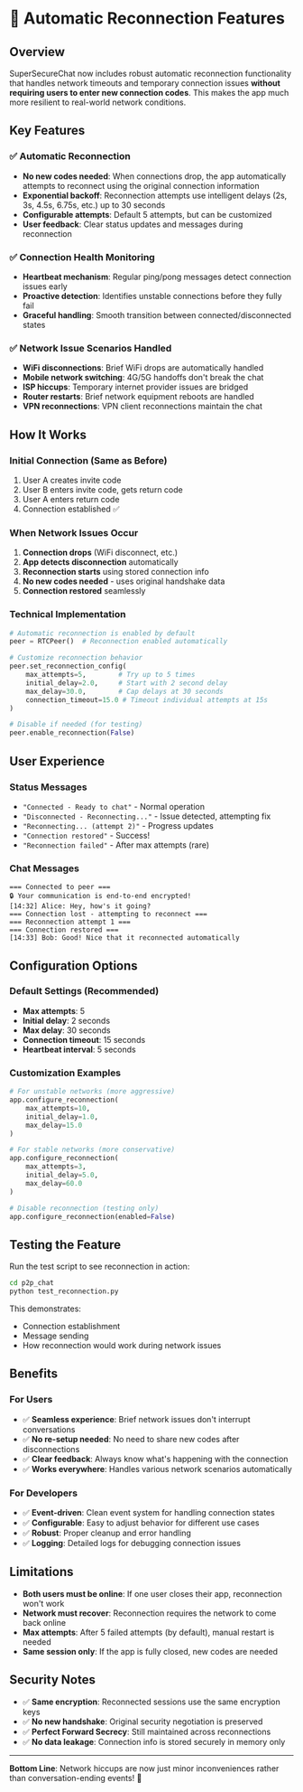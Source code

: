 # 🔄 Automatic Reconnection Features

## Overview

SuperSecureChat now includes robust automatic reconnection functionality that handles network timeouts and temporary connection issues **without requiring users to enter new connection codes**. This makes the app much more resilient to real-world network conditions.

## Key Features

### ✅ Automatic Reconnection
- **No new codes needed**: When connections drop, the app automatically attempts to reconnect using the original connection information
- **Exponential backoff**: Reconnection attempts use intelligent delays (2s, 3s, 4.5s, 6.75s, etc.) up to 30 seconds
- **Configurable attempts**: Default 5 attempts, but can be customized
- **User feedback**: Clear status updates and messages during reconnection

### ✅ Connection Health Monitoring
- **Heartbeat mechanism**: Regular ping/pong messages detect connection issues early
- **Proactive detection**: Identifies unstable connections before they fully fail
- **Graceful handling**: Smooth transition between connected/disconnected states

### ✅ Network Issue Scenarios Handled
- **WiFi disconnections**: Brief WiFi drops are automatically handled
- **Mobile network switching**: 4G/5G handoffs don't break the chat
- **ISP hiccups**: Temporary internet provider issues are bridged
- **Router restarts**: Brief network equipment reboots are handled
- **VPN reconnections**: VPN client reconnections maintain the chat

## How It Works

### Initial Connection (Same as Before)
1. User A creates invite code
2. User B enters invite code, gets return code  
3. User A enters return code
4. Connection established ✅

### When Network Issues Occur
1. **Connection drops** (WiFi disconnect, etc.)
2. **App detects disconnection** automatically
3. **Reconnection starts** using stored connection info
4. **No new codes needed** - uses original handshake data
5. **Connection restored** seamlessly

### Technical Implementation

```python
# Automatic reconnection is enabled by default
peer = RTCPeer()  # Reconnection enabled automatically

# Customize reconnection behavior
peer.set_reconnection_config(
    max_attempts=5,        # Try up to 5 times
    initial_delay=2.0,     # Start with 2 second delay
    max_delay=30.0,        # Cap delays at 30 seconds
    connection_timeout=15.0 # Timeout individual attempts at 15s
)

# Disable if needed (for testing)
peer.enable_reconnection(False)
```

## User Experience

### Status Messages
- `"Connected - Ready to chat"` - Normal operation
- `"Disconnected - Reconnecting..."` - Issue detected, attempting fix
- `"Reconnecting... (attempt 2)"` - Progress updates
- `"Connection restored"` - Success!
- `"Reconnection failed"` - After max attempts (rare)

### Chat Messages
```
=== Connected to peer ===
🔒 Your communication is end-to-end encrypted!
[14:32] Alice: Hey, how's it going?
=== Connection lost - attempting to reconnect ===
=== Reconnection attempt 1 ===
=== Connection restored ===
[14:33] Bob: Good! Nice that it reconnected automatically
```

## Configuration Options

### Default Settings (Recommended)
- **Max attempts**: 5
- **Initial delay**: 2 seconds  
- **Max delay**: 30 seconds
- **Connection timeout**: 15 seconds
- **Heartbeat interval**: 5 seconds

### Customization Examples

```python
# For unstable networks (more aggressive)
app.configure_reconnection(
    max_attempts=10,
    initial_delay=1.0,
    max_delay=15.0
)

# For stable networks (more conservative)  
app.configure_reconnection(
    max_attempts=3,
    initial_delay=5.0,
    max_delay=60.0
)

# Disable reconnection (testing only)
app.configure_reconnection(enabled=False)
```

## Testing the Feature

Run the test script to see reconnection in action:

```bash
cd p2p_chat
python test_reconnection.py
```

This demonstrates:
- Connection establishment
- Message sending
- How reconnection would work during network issues

## Benefits

### For Users
- ✅ **Seamless experience**: Brief network issues don't interrupt conversations
- ✅ **No re-setup needed**: No need to share new codes after disconnections
- ✅ **Clear feedback**: Always know what's happening with the connection
- ✅ **Works everywhere**: Handles various network scenarios automatically

### For Developers
- ✅ **Event-driven**: Clean event system for handling connection states
- ✅ **Configurable**: Easy to adjust behavior for different use cases
- ✅ **Robust**: Proper cleanup and error handling
- ✅ **Logging**: Detailed logs for debugging connection issues

## Limitations

- **Both users must be online**: If one user closes their app, reconnection won't work
- **Network must recover**: Reconnection requires the network to come back online
- **Max attempts**: After 5 failed attempts (by default), manual restart is needed
- **Same session only**: If the app is fully closed, new codes are needed

## Security Notes

- ✅ **Same encryption**: Reconnected sessions use the same encryption keys
- ✅ **No new handshake**: Original security negotiation is preserved
- ✅ **Perfect Forward Secrecy**: Still maintained across reconnections
- ✅ **No data leakage**: Connection info is stored securely in memory only

---

**Bottom Line**: Network hiccups are now just minor inconveniences rather than conversation-ending events! 🚀 